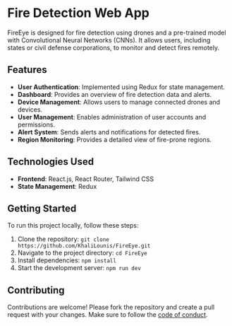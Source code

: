 # Fire Detection Web App

FireEye is designed for fire detection using drones and a pre-trained model with Convolutional Neural Networks (CNNs). It allows users, including states or civil defense corporations, to monitor and detect fires remotely.

## Features

- **User Authentication**: Implemented using Redux for state management.
- **Dashboard**: Provides an overview of fire detection data and alerts.
- **Device Management**: Allows users to manage connected drones and devices.
- **User Management**: Enables administration of user accounts and permissions.
- **Alert System**: Sends alerts and notifications for detected fires.
- **Region Monitoring**: Provides a detailed view of fire-prone regions.

## Technologies Used

- **Frontend**: React.js, React Router, Tailwind CSS
- **State Management**: Redux

## Getting Started

To run this project locally, follow these steps:

1. Clone the repository: `git clone https://github.com/KhaliLounis/FireEye.git`
2. Navigate to the project directory: `cd FireEye`
3. Install dependencies: `npm install`
4. Start the development server: `npm run dev`

## Contributing

Contributions are welcome! Please fork the repository and create a pull request with your changes. Make sure to follow the [code of conduct](CONTRIBUTING.md).

